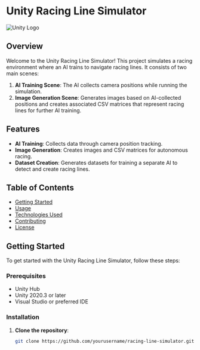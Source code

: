 # Unity Racing Line Simulator

![Unity Logo](https://upload.wikimedia.org/wikipedia/commons/thumb/4/4a/Unity_Technologies_logo.svg/2048px-Unity_Technologies_logo.svg.png)

## Overview

Welcome to the Unity Racing Line Simulator! This project simulates a racing environment where an AI trains to navigate racing lines. It consists of two main scenes:

1. **AI Training Scene**: The AI collects camera positions while running the simulation.
2. **Image Generation Scene**: Generates images based on AI-collected positions and creates associated CSV matrices that represent racing lines for further AI training.

## Features

- **AI Training**: Collects data through camera position tracking.
- **Image Generation**: Creates images and CSV matrices for autonomous racing.
- **Dataset Creation**: Generates datasets for training a separate AI to detect and create racing lines.

## Table of Contents

- [Getting Started](#getting-started)
- [Usage](#usage)
- [Technologies Used](#technologies-used)
- [Contributing](#contributing)
- [License](#license)

## Getting Started

To get started with the Unity Racing Line Simulator, follow these steps:

### Prerequisites

- Unity Hub
- Unity 2020.3 or later
- Visual Studio or preferred IDE

### Installation

1. **Clone the repository**:
   ```bash
   git clone https://github.com/yourusername/racing-line-simulator.git
